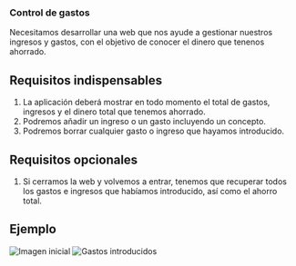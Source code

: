 ### Control de gastos

Necesitamos desarrollar una web que nos ayude a gestionar nuestros ingresos y gastos, con el objetivo de conocer el dinero que tenenos ahorrado.

## Requisitos indispensables
1. La aplicación deberá mostrar en todo momento el total de gastos, ingresos y el dinero total que tenemos ahorrado.
1. Podremos añadir un ingreso o un gasto incluyendo un concepto.
1. Podremos borrar cualquier gasto o ingreso que hayamos introducido.

## Requisitos opcionales
1. Si cerramos la web y volvemos a entrar, tenemos que recuperar todos los gastos e ingresos que habíamos introducido, así como el ahorro total.

## Ejemplo
![Imagen inicial](./example.JPG)
![Gastos introducidos](./example2.JPG)
